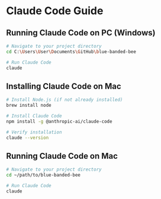 # Claude Code Guide

## Running Claude Code on PC (Windows)

```bash
# Navigate to your project directory
cd C:\Users\User\Documents\GitHub\blue-banded-bee

# Run Claude Code
claude
```

## Installing Claude Code on Mac

```bash
# Install Node.js (if not already installed)
brew install node

# Install Claude Code
npm install -g @anthropic-ai/claude-code

# Verify installation
claude --version
```

## Running Claude Code on Mac

```bash
# Navigate to your project directory
cd ~/path/to/blue-banded-bee

# Run Claude Code
claude
```
